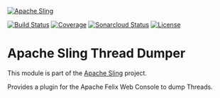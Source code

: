 [![Apache Sling](https://sling.apache.org/res/logos/sling.png)](https://sling.apache.org)

&#32;[![Build Status](https://ci-builds.apache.org/job/Sling/job/modules/job/sling-org-apache-sling-commons-threaddump/job/master/badge/icon)](https://ci-builds.apache.org/job/Sling/job/modules/job/sling-org-apache-sling-commons-threaddump/job/master/)&#32;[![Coverage](https://sonarcloud.io/api/project_badges/measure?project=apache_sling-org-apache-sling-commons-threaddump&metric=coverage)](https://sonarcloud.io/dashboard?id=apache_sling-org-apache-sling-commons-threaddump)&#32;[![Sonarcloud Status](https://sonarcloud.io/api/project_badges/measure?project=apache_sling-org-apache-sling-commons-threaddump&metric=alert_status)](https://sonarcloud.io/dashboard?id=apache_sling-org-apache-sling-commons-threaddump) [![License](https://img.shields.io/badge/License-Apache%202.0-blue.svg)](https://www.apache.org/licenses/LICENSE-2.0)

# Apache Sling Thread Dumper

This module is part of the [Apache Sling](https://sling.apache.org) project.

Provides a plugin for the Apache Felix Web Console to dump Threads.
